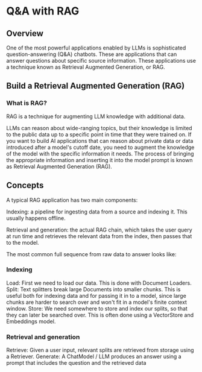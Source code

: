 # Q&A with RAG

## Overview
One of the most powerful applications enabled by LLMs is sophisticated question-answering (Q&A) chatbots. These are applications that can answer questions about specific source information. These applications use a technique known as Retrieval Augmented Generation, or RAG.

## Build a Retrieval Augmented Generation (RAG)
### What is RAG?
RAG is a technique for augmenting LLM knowledge with additional data.

LLMs can reason about wide-ranging topics, but their knowledge is limited to the public data up to a specific point in time that they were trained on. If you want to build AI applications that can reason about private data or data introduced after a model's cutoff date, you need to augment the knowledge of the model with the specific information it needs. The process of bringing the appropriate information and inserting it into the model prompt is known as Retrieval Augmented Generation (RAG).

## Concepts
A typical RAG application has two main components:

Indexing: a pipeline for ingesting data from a source and indexing it. This usually happens offline.

Retrieval and generation: the actual RAG chain, which takes the user query at run time and retrieves the relevant data from the index, then passes that to the model.

The most common full sequence from raw data to answer looks like:

### Indexing
Load: First we need to load our data. This is done with Document Loaders.
Split: Text splitters break large Documents into smaller chunks. This is useful both for indexing data and for passing it in to a model, since large chunks are harder to search over and won't fit in a model's finite context window.
Store: We need somewhere to store and index our splits, so that they can later be searched over. This is often done using a VectorStore and Embeddings model.

### Retrieval and generation
Retrieve: Given a user input, relevant splits are retrieved from storage using a Retriever.
Generate: A ChatModel / LLM produces an answer using a prompt that includes the question and the retrieved data